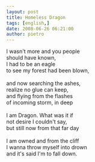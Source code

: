 ```yaml
---
layout: post
title: Homeless Dragon
tags: [english,]
date: 2008-06-26 06:21:00
author: pietro
---
```

I wasn't more and you people<br/>should have known,<br/>I had to be an eagle<br/>to see my forest had been blown,<br/><br/>and now searching the ashes,<br/>realize no glue can keep,<br/>and flying from the flashes<br/>of incoming storm, in deep<br/><br/>I am Dragon. What was it if<br/>not desire I couldn't say,<br/>but still now from that far day<br/><br/>I am owned and from the cliff<br/>I wanna throw myself into drown<br/>and it's said I'm to fall down.
